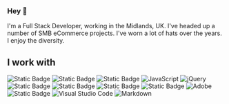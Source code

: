 ### Hey 🖖

I'm a Full Stack Developer, working in the Midlands, UK. I've headed up a number of SMB eCommerce projects. I've worn a lot of hats over the years. I enjoy the diversity.

## I work with
![Static Badge](https://img.shields.io/badge/CSS3-1572B6?style=for-the-badge&logo=css3)
![Static Badge](https://img.shields.io/badge/HTML5-E34F26?style=for-the-badge&logo=html5&logoColor=ffffff)
![Static Badge](https://img.shields.io/badge/PHP-4f5b93?style=for-the-badge&logo=php&logoColor=ffffff)
![JavaScript](https://img.shields.io/badge/javascript%20-%23323330.svg?&style=for-the-badge&logo=javascript&logoColor=%23F7DF1E)
![jQuery](https://img.shields.io/badge/jQuery-0769AD?style=for-the-badge&logo=jquery&logoColor=white)
![Static Badge](https://img.shields.io/badge/laravel-F9322C?style=for-the-badge&logo=laravel&logoColor=ffffff)
![Static Badge](https://img.shields.io/badge/magento-orange?style=for-the-badge&logo=magento&logoColor=ffffff)
![Static Badge](https://img.shields.io/badge/wordpress-1481bd?style=for-the-badge&logo=wordpress&logoColor=ffffff)
![Static Badge](https://img.shields.io/badge/mysql-3E6E93?style=for-the-badge&logo=mysql&logoColor=ffffff)
![Adobe](https://img.shields.io/badge/adobe%20-%23FF0000.svg?&style=for-the-badge&logo=adobe&logoColor=white)
![Static Badge](https://img.shields.io/badge/PHPSTORM-6b57ff?style=for-the-badge&logo=phpstorm&logoColor=ffffff)
![Visual Studio Code](https://img.shields.io/badge/Visual%20Studio%20Code-0078d7.svg?&style=for-the-badge&logo=visual-studio-code&logoColor=white)
![Markdown](https://img.shields.io/badge/Markdown-000000?style=for-the-badge&logo=markdown&logoColor=white)



<!--
**DigitalStartupUK/digitalstartupuk** is a ✨ _special_ ✨ repository because its `README.md` (this file) appears on your GitHub profile.

Here are some ideas to get you started:

- 🔭 I’m currently working on ...
- 🌱 I’m currently learning ...
- 👯 I’m looking to collaborate on ...
- 🤔 I’m looking for help with ...
- 💬 Ask me about ...
- 📫 How to reach me: ...
- 😄 Pronouns: ...
- ⚡ Fun fact: ...
-->
